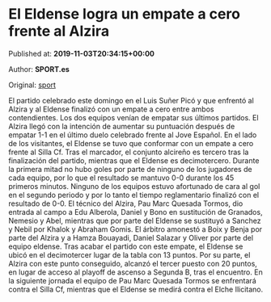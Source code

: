 
# El Eldense logra un empate a cero frente al Alzira

Published at: **2019-11-03T20:34:15+00:00**

Author: **SPORT.es**

Original: [sport](https://www.sport.es/es/noticias/tercera-division/el-eldense-logra-un-empate-a-cero-frente-al-alzira-7713153)

El partido celebrado este domingo en el Luis Suñer Picó y que enfrentó al Alzira y al Eldense finalizó con un empate a cero entre ambos contendientes. Los dos equipos venían de empatar sus últimos partidos. El Alzira llegó con la intención de aumentar su puntuación después de empatar 1-1 en el último duelo celebrado frente al Jove Español. En el lado de los visitantes, el Eldense se tuvo que conformar con un empate a cero frente al Silla Cf. Tras el marcador, el conjunto alcireño es tercero tras la finalización del partido, mientras que el Eldense es decimotercero.
Durante la primera mitad no hubo goles por parte de ninguno de los jugadores de cada equipo, por lo que el resultado se mantuvo 0-0 durante los 45 primeros minutos.
Ninguno de los equipos estuvo afortunado de cara al gol en el segundo periodo y por lo tanto el tiempo reglamentario finalizó con el resultado de 0-0.
El técnico del Alzira, Pau Marc Quesada Tormos, dio entrada al campo a Edu Alberola, Daniel y Bono en sustitución de Granados, Nemesio y Abel, mientras que por parte del Eldense se sustituyó a Sanchez y Nebil por Khalok y Abraham Gomis.
El árbitro amonestó a Boix y Benja por parte del Alzira y a Hamza Bouayadi, Daniel Salazar y Oliver por parte del equipo eldense.
Tras acabar el partido con este empate, el Eldense se ubicó en el decimotercer lugar de la tabla con 13 puntos. Por su parte, el Alzira con este punto conseguido, alcanzó el tercer puesto con 20 puntos, en lugar de acceso al playoff de ascenso a Segunda B, tras el encuentro.
En la siguiente jornada el equipo de Pau Marc Quesada Tormos se enfrentará contra el Silla Cf, mientras que el Eldense se medirá contra el Elche Ilicitano.
